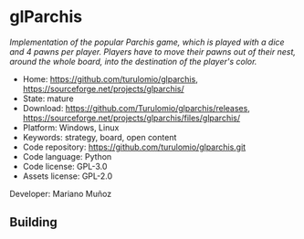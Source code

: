 # glParchis

_Implementation of the popular Parchis game, which is played with a dice and 4 pawns per player. Players have to move their pawns out of their nest, around the whole board, into the destination of the player's color._

- Home: https://github.com/turulomio/glparchis, https://sourceforge.net/projects/glparchis/
- State: mature
- Download: https://github.com/Turulomio/glparchis/releases, https://sourceforge.net/projects/glparchis/files/glparchis/
- Platform: Windows, Linux
- Keywords: strategy, board, open content
- Code repository: https://github.com/turulomio/glparchis.git
- Code language: Python
- Code license: GPL-3.0
- Assets license: GPL-2.0

Developer: Mariano Muñoz

## Building
